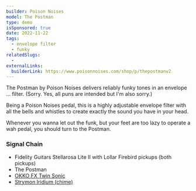 ```yaml
---
builder: Poison Noises
model: The Postman
type: demo
isSponsored: true
date: 2022-11-22
tags:
  - envelope filter
  - funky
relatedSlugs:
  -
externalLinks:
  builderLink: https://www.poisonnoises.com/shop/p/thepostmanv2
---
```


The Postman by Poison Noises delivers reliably funky tones in an envelope ... filter. (Sorry. Yes, all puns are intended but I'm also sorry.)

Being a Poison Noises pedal, this is a highly adjustable envelope filter with all the bells and whistles to create exactly the sound you have in your head.

Whenever you wanna let out the funk, but your feet are too lazy to operate a wah pedal, you should turn to the Postman.

### Signal Chain

- Fidelity Guitars Stellarosa Lite II with Lollar Firebird pickups (both pickups)
- The Postman
- [OKKO FX Twin Sonic](/demos/okko-fx-twin-sonic-mkii)
- [Strymon Iridium (chime)](/demos/strymon-iridium)
